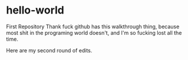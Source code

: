 # hello-world
First Repository
Thank fuck github has this walkthrough thing, because most shit in the programing world doesn't, and I'm so fucking lost all the time.

Here are my second round of edits.
